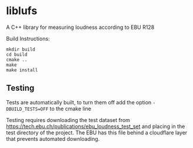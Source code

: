 # liblufs
A C++ library for measuring loudness according to EBU R128

Build Instructions:
```
mkdir build
cd build 
cmake ..
make
make install
```

## Testing
Tests are automatically built, to turn them off add the option ```-DBUILD_TESTS=OFF``` to the cmake line

Testing requires downloading the test dataset from https://tech.ebu.ch/publications/ebu_loudness_test_set and placing in the test directory of the project. The EBU has this file behind a cloudflare layer that prevents automated downloading.